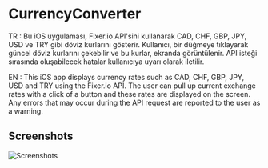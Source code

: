 # CurrencyConverter

TR :
Bu iOS uygulaması, Fixer.io API'sini kullanarak CAD, CHF, GBP, JPY, USD ve TRY gibi döviz kurlarını gösterir. Kullanıcı, bir düğmeye tıklayarak güncel döviz kurlarını çekebilir ve bu kurlar, ekranda görüntülenir. API isteği sırasında oluşabilecek hatalar kullanıcıya uyarı olarak iletilir.

EN :
This iOS app displays currency rates such as CAD, CHF, GBP, JPY, USD and TRY using the Fixer.io API. The user can pull up current exchange rates with a click of a button and these rates are displayed on the screen. Any errors that may occur during the API request are reported to the user as a warning.



## Screenshots

![Screenshots](https://r.resimlink.com/XkM2KU693.png)

  
